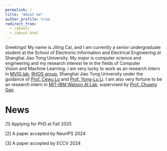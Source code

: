 ```yaml
---
permalink: /
title: "About me"
author_profile: true
redirect_from: 
  - /about/
  - /about.html
---
```


Greetings! My name is Jiting Cai, and I am currently a senior undergraduate student at the School of Electronic Information and Electrical Engineering at Shanghai Jiao Tong University.
My major is computer science and engineering and my research interest lie in the fields of Computer Vision and Machine Learning. 
I am very lucky to work as an research intern in [MVIG lab](https://www.mvig.org/), [RHOS group](https://mvig-rhos.com/), Shanghai Jiao Tong University under the guidance of [Prof. Cewu Lu](https://www.mvig.org/) and [Prof. Yong-Lu Li](https://dirtyharrylyl.github.io/).
I am also very fortune to be an research intern in [MIT-IBM Watson AI Lab](https://mitibmwatsonailab.mit.edu/), supervised by [Prof. Chuang Gan](https://people.csail.mit.edu/ganchuang/).

News
======
[1] Applying for PhD at Fall 2025

[2] A paper accepted by NeurIPS 2024

[3] A paper accepted by ECCV 2024

